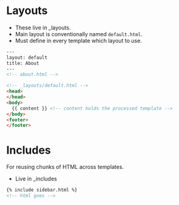 # Layouts
- These live in _layouts.
- Main layout is conventionally named `default.html`.
- Must define in every template which layout to use.

```html
---
layout: default
title: About
---
<!-- about.html -->
```

```html
<!-- _layouts/default.html -->
<head>
</head>
<body>
  {{ content }} <!-- content holds the processed template -->
</body>
<footer>
</footer>
```

# Includes
For reusing chunks of HTML across templates.
- Live in _includes

```html
{% include sidebar.html %}
<!-- html goes -->
```
